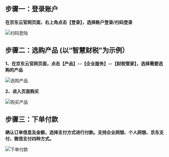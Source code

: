 ## 步骤一：登录账户

**在京东云官网页面，右上角点击【登录】，选择账户登录/扫码登录**

![扫码登陆](https://static-ftcms.jd.com/p/files/638db12f76c2a10453e25097.png)

## 步骤二：选购产品 (以“智慧财税”为示例）

**1、在京东云官网页面，点击【产品】--【企业服务】--【财税管家】，选择需要选购的产品**

![选购产品](https://static-ftcms.jd.com/p/files/638db133341946045aef9fd8.png)

**2、进入页面购买**

![购买产品](https://static-ftcms.jd.com/p/files/638db13676c2a10453e25098.png)

## 步骤三：下单付款

**确认订单信息及金额，选择支付方式进行付款。支持企业网银、个人网银、京东支付、微信支付四种方式。**

![下单付款](https://static-ftcms.jd.com/p/files/638db13be1fec54ed5df7b3d.png)

